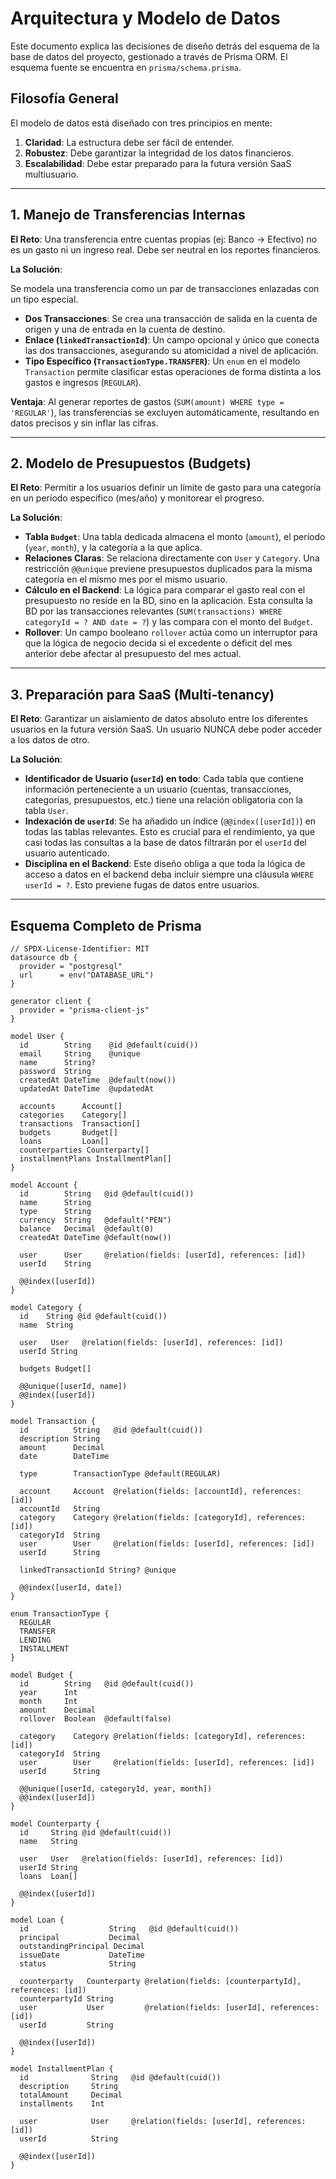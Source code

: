 # Arquitectura y Modelo de Datos

Este documento explica las decisiones de diseño detrás del esquema de la base de datos del proyecto, gestionado a través de Prisma ORM. El esquema fuente se encuentra en `prisma/schema.prisma`.

## Filosofía General

El modelo de datos está diseñado con tres principios en mente:

1.  **Claridad**: La estructura debe ser fácil de entender.
2.  **Robustez**: Debe garantizar la integridad de los datos financieros.
3.  **Escalabilidad**: Debe estar preparado para la futura versión SaaS multiusuario.

---

## 1. Manejo de Transferencias Internas

**El Reto**: Una transferencia entre cuentas propias (ej: Banco -> Efectivo) no es un gasto ni un ingreso real. Debe ser neutral en los reportes financieros.

**La Solución**:

Se modela una transferencia como un par de transacciones enlazadas con un tipo especial.

-   **Dos Transacciones**: Se crea una transacción de salida en la cuenta de origen y una de entrada en la cuenta de destino.
-   **Enlace (`linkedTransactionId`)**: Un campo opcional y único que conecta las dos transacciones, asegurando su atomicidad a nivel de aplicación.
-   **Tipo Específico (`TransactionType.TRANSFER`)**: Un `enum` en el modelo `Transaction` permite clasificar estas operaciones de forma distinta a los gastos e ingresos (`REGULAR`).

**Ventaja**: Al generar reportes de gastos (`SUM(amount) WHERE type = 'REGULAR'`), las transferencias se excluyen automáticamente, resultando en datos precisos y sin inflar las cifras.

---

## 2. Modelo de Presupuestos (Budgets)

**El Reto**: Permitir a los usuarios definir un límite de gasto para una categoría en un período específico (mes/año) y monitorear el progreso.

**La Solución**:

-   **Tabla `Budget`**: Una tabla dedicada almacena el monto (`amount`), el período (`year`, `month`), y la categoría a la que aplica.
-   **Relaciones Claras**: Se relaciona directamente con `User` y `Category`. Una restricción `@@unique` previene presupuestos duplicados para la misma categoría en el mismo mes por el mismo usuario.
-   **Cálculo en el Backend**: La lógica para comparar el gasto real con el presupuesto no reside en la BD, sino en la aplicación. Esta consulta la BD por las transacciones relevantes (`SUM(transactions) WHERE categoryId = ? AND date = ?`) y las compara con el monto del `Budget`.
-   **Rollover**: Un campo booleano `rollover` actúa como un interruptor para que la lógica de negocio decida si el excedente o déficit del mes anterior debe afectar al presupuesto del mes actual.

---

## 3. Preparación para SaaS (Multi-tenancy)

**El Reto**: Garantizar un aislamiento de datos absoluto entre los diferentes usuarios en la futura versión SaaS. Un usuario NUNCA debe poder acceder a los datos de otro.

**La Solución**:

-   **Identificador de Usuario (`userId`) en todo**: Cada tabla que contiene información perteneciente a un usuario (cuentas, transacciones, categorías, presupuestos, etc.) tiene una relación obligatoria con la tabla `User`.
-   **Indexación de `userId`**: Se ha añadido un índice (`@@index([userId])`) en todas las tablas relevantes. Esto es crucial para el rendimiento, ya que casi todas las consultas a la base de datos filtrarán por el `userId` del usuario autenticado.
-   **Disciplina en el Backend**: Este diseño obliga a que toda la lógica de acceso a datos en el backend deba incluir siempre una cláusula `WHERE userId = ?`. Esto previene fugas de datos entre usuarios.

---

## Esquema Completo de Prisma

```prisma
// SPDX-License-Identifier: MIT
datasource db {
  provider = "postgresql"
  url      = env("DATABASE_URL")
}

generator client {
  provider = "prisma-client-js"
}

model User {
  id        String    @id @default(cuid())
  email     String    @unique
  name      String?
  password  String
  createdAt DateTime  @default(now())
  updatedAt DateTime  @updatedAt

  accounts      Account[]
  categories    Category[]
  transactions  Transaction[]
  budgets       Budget[]
  loans         Loan[]
  counterparties Counterparty[]
  installmentPlans InstallmentPlan[]
}

model Account {
  id        String   @id @default(cuid())
  name      String
  type      String
  currency  String   @default("PEN")
  balance   Decimal  @default(0)
  createdAt DateTime @default(now())

  user      User     @relation(fields: [userId], references: [id])
  userId    String
  
  @@index([userId])
}

model Category {
  id    String @id @default(cuid())
  name  String
  
  user   User   @relation(fields: [userId], references: [id])
  userId String

  budgets Budget[]

  @@unique([userId, name])
  @@index([userId])
}

model Transaction {
  id          String   @id @default(cuid())
  description String
  amount      Decimal
  date        DateTime
  
  type        TransactionType @default(REGULAR)

  account     Account  @relation(fields: [accountId], references: [id])
  accountId   String
  category    Category @relation(fields: [categoryId], references: [id])
  categoryId  String
  user        User     @relation(fields: [userId], references: [id])
  userId      String

  linkedTransactionId String? @unique

  @@index([userId, date])
}

enum TransactionType {
  REGULAR
  TRANSFER
  LENDING
  INSTALLMENT
}

model Budget {
  id        String   @id @default(cuid())
  year      Int
  month     Int
  amount    Decimal
  rollover  Boolean  @default(false)

  category    Category @relation(fields: [categoryId], references: [id])
  categoryId  String
  user        User     @relation(fields: [userId], references: [id])
  userId      String

  @@unique([userId, categoryId, year, month])
  @@index([userId])
}

model Counterparty {
  id     String @id @default(cuid())
  name   String
  
  user   User   @relation(fields: [userId], references: [id])
  userId String
  loans  Loan[]
  
  @@index([userId])
}

model Loan {
  id                  String   @id @default(cuid())
  principal           Decimal
  outstandingPrincipal Decimal
  issueDate           DateTime
  status              String

  counterparty   Counterparty @relation(fields: [counterpartyId], references: [id])
  counterpartyId String
  user           User         @relation(fields: [userId], references: [id])
  userId         String
  
  @@index([userId])
}

model InstallmentPlan {
  id              String   @id @default(cuid())
  description     String
  totalAmount     Decimal
  installments    Int
  
  user            User     @relation(fields: [userId], references: [id])
  userId          String
  
  @@index([userId])
}
```

